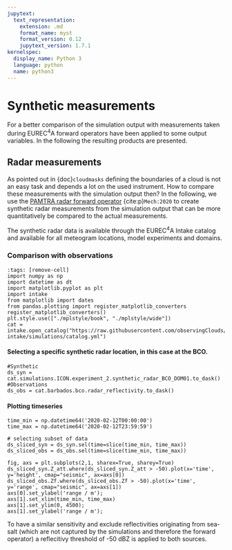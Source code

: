 ```yaml
---
jupytext:
  text_representation:
    extension: .md
    format_name: myst
    format_version: 0.12
    jupytext_version: 1.7.1
kernelspec:
  display_name: Python 3
  language: python
  name: python3
---
```


# Synthetic measurements

For a better comparison of the simulation output with measurements taken during EUREC<sup>4</sup>A forward operators have been applied to some output variables. In the following the resulting products are presented.

## Radar measurements

As pointed out in {doc}`cloudmasks` defining the boundaries of a cloud is not an easy task and depends a lot on the used instrument. How to compare these measurements with the simulation output then? In the following, we use the [PAMTRA radar forward operator](https://github.com/igmk/pamtra) {cite:p}`Mech:2020` to create synthetic radar measurements from the simulation output that can be more quantitatively be compared to the actual measurements.

The synthetic radar data is available through the EUREC<sup>4</sup>A Intake catalog and available for all meteogram locations, model experiments and domains.

### Comparison with observations
```{code-cell} ipython3
:tags: [remove-cell]
import numpy as np
import datetime as dt
import matplotlib.pyplot as plt
import intake
from matplotlib import dates
from pandas.plotting import register_matplotlib_converters
register_matplotlib_converters()
plt.style.use(["./mplstyle/book", "./mplstyle/wide"])
cat = intake.open_catalog("https://raw.githubusercontent.com/observingClouds/eurec4a-intake/simulations/catalog.yml")
```

#### Selecting a specific synthetic radar location, in this case at the BCO.

```{code-cell} ipython3
#Synthetic
ds_syn = cat.simulations.ICON.experiment_2.synthetic_radar_BCO_DOM01.to_dask()
#Observations
ds_obs = cat.barbados.bco.radar_reflectivity.to_dask()
```

#### Plotting timeseries

```{code-cell} ipython3
time_min = np.datetime64('2020-02-12T00:00:00')
time_max = np.datetime64('2020-02-12T23:59:59')

# selecting subset of data
ds_sliced_syn = ds_syn.sel(time=slice(time_min, time_max))
ds_sliced_obs = ds_obs.sel(time=slice(time_min, time_max))

fig, axs = plt.subplots(2,1, sharex=True, sharey=True)
ds_sliced_syn.Z_att.where(ds_sliced_syn.Z_att > -50).plot(x='time', y='height', cmap="seismic", ax=axs[0])
ds_sliced_obs.Zf.where(ds_sliced_obs.Zf > -50).plot(x='time', y='range', cmap="seismic", ax=axs[1])
axs[0].set_ylabel('range / m');
axs[1].set_xlim(time_min, time_max)
axs[1].set_ylim(0, 4500);
axs[1].set_ylabel('range / m');
```

To have a similar sensitivity and exclude reflectivities originating from sea-salt (which are not captured by the simulations and therefore the forward operator) a reflecitivy threshold of -50 dBZ is applied to both sources.

